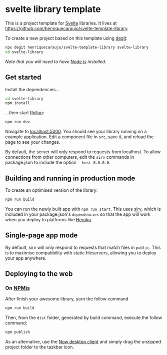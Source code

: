 # svelte library template

This is a project template for [Svelte](https://svelte.dev) libraries. It lives at https://github.com/henriquecaraujo/svelte-template-library.

To create a new project based on this template using [degit](https://github.com/Rich-Harris/degit):

```bash
npx degit henriquecaraujo/svelte-template-library svelte-library
cd svelte-library
```

_Note that you will need to have [Node.js](https://nodejs.org) installed._

## Get started

Install the dependencies...

```bash
cd svelte-library
npm install
```

...then start [Rollup](https://rollupjs.org):

```bash
npm run dev
```

Navigate to [localhost:5000](http://localhost:5000). You should see your library running on a example application. Edit a component file in `src`, save it, and reload the page to see your changes.

By default, the server will only respond to requests from localhost. To allow connections from other computers, edit the `sirv` commands in package.json to include the option `--host 0.0.0.0`.

## Building and running in production mode

To create an optimised version of the library:

```bash
npm run build
```

You can run the newly built app with `npm run start`. This uses [sirv](https://github.com/lukeed/sirv), which is included in your package.json's `dependencies` so that the app will work when you deploy to platforms like [Heroku](https://heroku.com).

## Single-page app mode

By default, sirv will only respond to requests that match files in `public`. This is to maximise compatibility with static fileservers, allowing you to deploy your app anywhere.

## Deploying to the web

### On [NPMjs](https://www.npmjs.com/)

After finish your awesome library, yarn the follow command

```bash
npm run build
```

Then, from the `dist` folder, generated by build command, execute the follow command:

```bash
npm publish
```

As an alternative, use the [Now desktop client](https://zeit.co/download) and simply drag the unzipped project folder to the taskbar icon.
